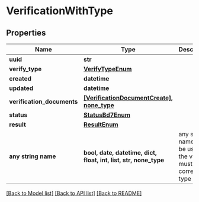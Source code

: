 # VerificationWithType


## Properties
Name | Type | Description | Notes
------------ | ------------- | ------------- | -------------
**uuid** | **str** |  | [readonly] 
**verify_type** | [**VerifyTypeEnum**](VerifyTypeEnum.md) |  | 
**created** | **datetime** |  | [readonly] 
**updated** | **datetime** |  | [readonly] 
**verification_documents** | [**[VerificationDocumentCreate], none_type**](VerificationDocumentCreate.md) |  | [readonly] 
**status** | [**StatusBd7Enum**](StatusBd7Enum.md) |  | [optional] 
**result** | [**ResultEnum**](ResultEnum.md) |  | [optional] 
**any string name** | **bool, date, datetime, dict, float, int, list, str, none_type** | any string name can be used but the value must be the correct type | [optional]

[[Back to Model list]](../README.md#documentation-for-models) [[Back to API list]](../README.md#documentation-for-api-endpoints) [[Back to README]](../README.md)


